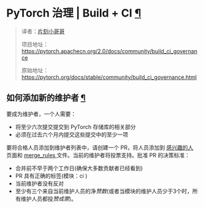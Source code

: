 # PyTorch 治理 | Build + CI [¶](#pytorch-governance-build-ci "此标题的永久链接")

> 译者：[片刻小哥哥](https://github.com/jiangzhonglian)
>
> 项目地址：<https://pytorch.apachecn.org/2.0/docs/community/build_ci_governance>
>
> 原始地址：<https://pytorch.org/docs/stable/community/build_ci_governance.html>


## 如何添加新的维护者 [¶](#how-to-add-a-new-maintainer "永久链接到此标题")


 要成为维护者，一个人需要：



* 将至少六次提交提交到 PyTorch 存储库的相关部分
* 必须在过去六个月内提交这些提交中的至少一项


 要将合格人员添加到维护者列表中，请创建一个 PR，将人员添加到 [感兴趣的人](https://pytorch.org/docs/main/community/persons_of_interest.html) 页面和 [merge_rules ](https://github.com/pytorch/pytorch/blob/main/.github/merge_rules.yaml) 文件。当前的维护者将投票支持。批准 PR 的决策标准：



* 合并前不早于两个工作日(确保大多数贡献者已经看到)
* PR 具有正确的标签(模块：ci )
* 当前维护者没有反对
* 至少有三个来自当前维护人员的净*赞数*(或者当模块的维护人员少于3个时，所有维护人员都投*赞成票*)。
